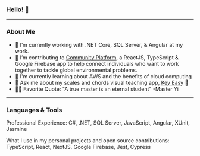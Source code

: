 ### Hello! 👋  
---                 
### About Me
- 🔭 I’m currently working with .NET Core, SQL Server, & Angular at my work.
- 👯 I’m contributing to [Community Platform](https://platform.onearmy.earth/), a ReactJS, TypeScript & Google Firebase app to help connect individuals who want to work together to tackle global environmental problems.
- 🌱 I'm currently learning about AWS and the benefits of cloud computing
- 💬 Ask me about my scales and chords visual teaching app, [Key Easy](https://github.com/Robert-LC/KeyEasy) 🎹
-  👨‍🎓 Favorite Quote: "A true master is an eternal student" -Master Yi
---
 
### Languages & Tools

Professional Experience: C#, .NET, SQL Server, JavaScript, Angular, XUnit, Jasmine

What I use in my personal projects and open source contributions: TypeScript, React, NextJS, Google Firebase, Jest, Cypress
